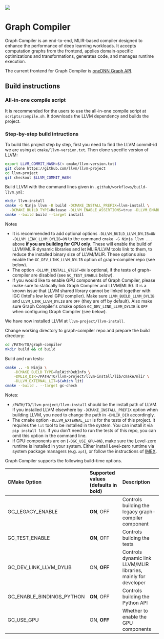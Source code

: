 [<img src="https://scan.coverity.com/projects/30281/badge.svg">](https://scan.coverity.com/projects/intel-graph-compiler)

# Graph Compiler
Graph Compiler is an end-to-end, MLIR-based compiler designed to enhance the performance of deep learning workloads. It accepts computation graphs from the frontend, applies domain-specific optimizations and transformations, generates code, and manages runtime execution.

The current frontend for Graph Compiler is [oneDNN Graph API](https://oneapi-src.github.io/oneDNN/graph_extension.html).

## Build instructions

### All-in-one compile script

It is recommended for the users to use the all-in-one compile script at `scripts/compile.sh`. It downloads the LLVM dependency and builds the project.

### Step-by-step build intructions

To build this project step by step, first you need to find the LLVM commit-id we are using at `cmake/llvm-version.txt`. Then clone specific version of LLVM:

```bash
export LLVM_COMMIT_HASH=$(< cmake/llvm-version.txt)
git clone https://github.com/llvm/llvm-project
cd llvm-project
git checkout $LLVM_COMMIT_HASH
```

Build LLVM with the command lines given in `.github/workflows/build-llvm.yml`:

```bash
mkdir llvm-install
cmake -G Ninja llvm -B build -DCMAKE_INSTALL_PREFIX=llvm-install \
  -DCMAKE_BUILD_TYPE=Release -DLLVM_ENABLE_ASSERTIONS=true -DLLVM_ENABLE_PROJECTS="mlir" -DLLVM_TARGETS_TO_BUILD="X86" -DLLVM_INSTALL_UTILS=true -DCMAKE_EXPORT_COMPILE_COMMANDS=ON -DLLVM_INSTALL_GTEST=ON
cmake --build build --target install
```

Notes
 * It is recommended to add optional options `-DLLVM_BUILD_LLVM_DYLIB=ON -DLLVM_LINK_LLVM_DYLIB=ON` to the command `cmake -G Ninja llvm ...` above **if you are building for CPU only**. These will enable the build of LLVM/MLIR dynamic libraries and let MLIR/LLVM tools link to them, to reduce the installed binary size of LLVM/MLIR. These options also enable the `GC_DEV_LINK_LLVM_DYLIB` option of graph-compiler repo (see below).
 * The option `-DLLVM_INSTALL_GTEST=ON` is optional, if the tests of graph-compiler are disabled (see `GC_TEST_ENABLE` below).
 * If you would like to enable GPU components of Graph Compiler, please make sure to statically link Graph Compiler and LLVM(MLIR). It is a known issue that LLVM shared library cannot be linked together with IGC (Intel's low level GPU compiler). Make sure `LLVM_BUILD_LLVM_DYLIB` and `LLVM_LINK_LLVM_DYLIB` are `OFF` (they are off by default). Also make sure Graph Compiler's cmake option `GC_DEV_LINK_LLVM_DYLIB` is `OFF` when configuring Graph Compiler (see below).

We have now installed LLVM at `llvm-project/llvm-install`.

Change working directory to graph-compiler repo and prepare the build directory:

```bash
cd /PATH/TO/graph-compiler
mkdir build && cd build
```

Build and run tests:

```bash
cmake .. -G Ninja \
    -DCMAKE_BUILD_TYPE=RelWithDebInfo \
    -DMLIR_DIR=/PATH/TO/llvm-project/llvm-install/lib/cmake/mlir \
    -DLLVM_EXTERNAL_LIT=$(which lit)
cmake --build . --target gc-check
```

Notes:
 * `/PATH/TO/llvm-project/llvm-install` should be the install path of LLVM. If you installed LLVM elsewhere by `-DCMAKE_INSTALL_PREFIX` option when building LLVM, you need to change the path in `-DMLIR_DIR` accordingly.
 *  The cmake option `-DLLVM_EXTERNAL_LIT` is for the tests of this project. It requires the `lit` tool to be installed in the system. You can install it via `pip install lit`. If you don't need to run the tests of this repo, you can omit this option in the command line.
 * If GPU components are on (`-DGC_USE_GPU=ON`), make sure the Level-zero runtime is installed in your system. Either install Level-zero runtime via system package managers (e.g. `apt`), or follow the instructions of [IMEX](https://github.com/intel/mlir-extensions).

Graph Compiler supports the following build-time options.

| CMake Option                    | Supported values (defaults in bold)    | Description                                                                            |
|:--------------------------------|:---------------------------------------|:---------------------------------------------------------------------------------------|
| GC_LEGACY_ENABLE                | **ON**, OFF                            | Controls building the legacy graph-compiler component                                  |
| GC_TEST_ENABLE                  | **ON**, OFF                            | Controls building the tests                                                            |
| GC_DEV_LINK_LLVM_DYLIB          | ON, **OFF**                            | Controls dynamic link LLVM/MLIR libraries, mainly for developer                        |
| GC_ENABLE_BINDINGS_PYTHON       | **ON**, OFF                            | Controls building the Python API                                                       |
| GC_USE_GPU          | ON, **OFF**                            | Whether to enable the GPU components                        |

